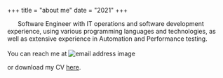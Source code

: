 +++
title = "about me"
date = "2021"
+++

&nbsp;&nbsp;&nbsp;&nbsp;&nbsp;&nbsp;Software Engineer with IT operations and software development experience, using various programming languages and technologies, as well as extensive experience in Automation and Performance testing.
<br>
<br>
You can reach me at ![email address image](https://paulcosma.com/public/email-address-image.png) 

or download my CV [here](https://paulcosma.com/public/paul-cosma-cv.pdf).

